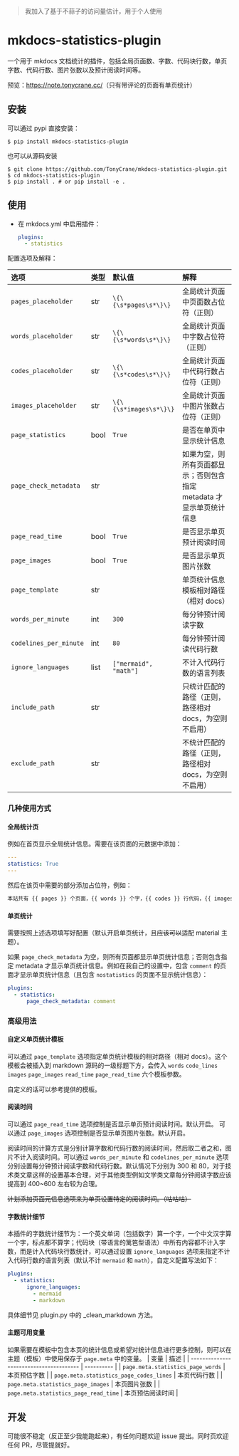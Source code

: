 > 我加入了基于不蒜子的访问量估计，用于个人使用

# mkdocs-statistics-plugin

一个用于 mkdocs 文档统计的插件，包括全局页面数、字数、代码块行数，单页字数、代码行数、图片张数以及预计阅读时间等。

预览：<https://note.tonycrane.cc/>（只有带评论的页面有单页统计）

## 安装
可以通过 pypi 直接安装：
```shell
$ pip install mkdocs-statistics-plugin
```

也可以从源码安装

```shell
$ git clone https://github.com/TonyCrane/mkdocs-statistics-plugin.git
$ cd mkdocs-statistics-plugin
$ pip install . # or pip install -e .
```

## 使用
- 在 mkdocs.yml 中启用插件：
    ```yaml
    plugins:
      - statistics
    ```

配置选项及解释：

| 选项 | 类型 | 默认值 | 解释 |
|:----|:----|:----|:----|
|`pages_placeholder`|str|`\{\{\s*pages\s*\}\}`|全局统计页面中页面数占位符（正则）|
|`words_placeholder`|str|`\{\{\s*words\s*\}\}`|全局统计页面中字数占位符（正则）|
|`codes_placeholder`|str|`\{\{\s*codes\s*\}\}`|全局统计页面中代码行数占位符（正则）|
|`images_placeholder`|str|`\{\{\s*images\s*\}\}`|全局统计页面中图片张数占位符（正则）|
|`page_statistics`|bool|`True`|是否在单页中显示统计信息|
|`page_check_metadata`|str||如果为空，则所有页面都显示；否则包含指定 metadata 才显示单页统计信息|
|`page_read_time`|bool|`True`|是否显示单页预计阅读时间|
|`page_images`|bool|`True`|是否显示单页图片张数|
|`page_template`|str||单页统计信息模板相对路径（相对 docs）|
|`words_per_minute`|int|`300`|每分钟预计阅读字数|
|`codelines_per_minute`|int|`80`|每分钟预计阅读代码行数|
|`ignore_languages`|list|`["mermaid", "math"]`|不计入代码行数的语言列表|
|`include_path`|str|` `|只统计匹配的路径（正则，路径相对 docs，为空则不启用）|
|`exclude_path`|str|` `|不统计匹配的路径（正则，路径相对 docs，为空则不启用）|

### 几种使用方式
#### 全局统计页
例如在首页显示全局统计信息。需要在该页面的元数据中添加：
```yaml
---
statistics: True
---
```
然后在该页中需要的部分添加占位符，例如：
```markdown
本站共有 {{ pages }} 个页面，{{ words }} 个字，{{ codes }} 行代码，{{ images }} 张图片。
```

#### 单页统计
需要按照上述选项填写好配置（默认开启单页统计，且~~应该可以~~适配 material 主题）。

如果 `page_check_metadata` 为空，则所有页面都显示单页统计信息；否则包含指定 metadata 才显示单页统计信息。例如在我自己的设置中，包含 `comment` 的页面才显示单页统计信息（且包含 `nostatistics` 的页面不显示统计信息）：
```yaml
plugins:
  - statistics:
      page_check_metadata: comment
```

### 高级用法
#### 自定义单页统计模板
可以通过 `page_template` 选项指定单页统计模板的相对路径（相对 docs）。这个模板会被插入到 markdown 源码的一级标题下方，会传入 `words` `code_lines` `images`  `page_images` `read_time` `page_read_time` 六个模板参数。

自定义的话可以参考提供的模板。

#### 阅读时间
可以通过 `page_read_time` 选项控制是否显示单页预计阅读时间。默认开启。
可以通过 `page_images` 选项控制是否显示单页图片张数。默认开启。

阅读时间的计算方式是分别计算字数和代码行数的阅读时间，然后取二者之和，图片不计入阅读时间。可以通过 `words_per_minute` 和 `codelines_per_minute` 选项分别设置每分钟预计阅读字数和代码行数。默认情况下分别为 300 和 80，对于技术类文章这样的设置基本合理，对于其他类型例如文学类文章每分钟阅读字数应该提高到 400~600 左右较为合理。

~~计划添加页面元信息选项来为单页设置特定的阅读时间。（咕咕咕）~~

#### 字数统计细节
本插件的字数统计细节为：一个英文单词（包括数字）算一个字，一个中文汉字算一个字，标点都不算字；代码块（带语言的篱笆型语法）中所有内容都不计入字数，而是计入代码块行数统计，可以通过设置 `ignore_languages` 选项来指定不计入代码行数的语言列表（默认不计 `mermaid` 和 `math`），自定义配置写法如下：

```yaml
plugins:
  - statistics:
      ignore_languages:
        - mermaid
        - markdown
```

具体细节见 plugin.py 中的 \_clean\_markdown 方法。

#### 主题可用变量
如果需要在模板中包含本页的统计信息或希望对统计信息进行更多控制，则可以在主题（模板）中使用保存于 `page.meta` 中的变量。
| 变量 | 描述 |
| --------------------------------------- | ---------- |
| `page.meta.statistics_page_words`       | 本页预估字数 |
| `page.meta.statistics_page_codes_lines` | 本页代码行数 |
| `page.meta.statistics_page_images`      | 本页图片张数 |
| `page.meta.statistics_page_read_time`   | 本页预估阅读时间 |

## 开发
可能很不稳定（反正至少我能跑起来），有任何问题欢迎 issue 提出。同时页欢迎任何 PR，尽管提就好。
